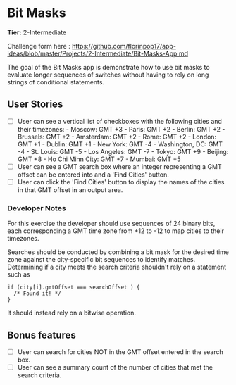 # Bit Masks

**Tier:** 2-Intermediate

Challenge form here : https://github.com/florinpop17/app-ideas/blob/master/Projects/2-Intermediate/Bit-Masks-App.md

The goal of the Bit Masks app is demonstrate how to use bit masks to evaluate
longer sequences of switches without having to rely on long strings of
conditional statements.

## User Stories

- [ ] User can see a vertical list of checkboxes with the following cities
      and their timezones: - Moscow: GMT +3 - Paris: GMT +2 - Berlin: GMT +2 - Brussels: GMT +2 - Amsterdam: GMT +2 - Rome: GMT +2 - London: GMT +1 - Dublin: GMT +1 - New York: GMT -4 - Washington, DC: GMT -4 - St. Louis: GMT -5 - Los Angeles: GMT -7 - Tokyo: GMT +9 - Beijing: GMT +8 - Ho Chi Mihn City: GMT +7 - Mumbai: GMT +5
- [ ] User can see a GMT search box where an integer representing a GMT offset
      can be entered into and a 'Find Cities' button.
- [ ] User can click the 'Find Cities' button to display the names of the
      cities in that GMT offset in an output area.

### Developer Notes

For this exercise the developer should use sequences of 24
binary bits, each corresponding a GMT time zone from +12 to -12 to map cities
to their timezones.

Searches should be conducted by combining a bit mask for the desired time zone
against the city-specific bit sequences to identify matches. Determining if a
city meets the search criteria shouldn't rely on a statement such as

```
if (city[i].gmtOffset === searchOffset ) {
  /* Found it! */
}
```

It should instead rely on a bitwise operation.

## Bonus features

- [ ] User can search for cities NOT in the GMT offset entered in the
      search box.
- [ ] User can see a summary count of the number of cities that met the
      search criteria.
